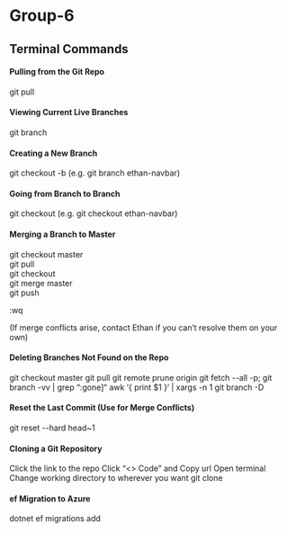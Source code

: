# Group-6

## Terminal Commands

#### Pulling from the Git Repo
git pull

#### Viewing Current Live Branches 
git branch 

#### Creating a New Branch 
git checkout -b <branch-name>(e.g. git branch ethan-navbar)

#### Going from Branch to Branch 
git checkout <branch-name> (e.g. git checkout ethan-navbar) 

#### Merging a Branch to Master 
git checkout master <BR>
git pull <BR>
git checkout <BRANCH> <BR>
git merge master <BR>
git push 

:wq

(If merge conflicts arise, contact Ethan if you can’t resolve them on your own) 

#### Deleting Branches Not Found on the Repo 
git checkout master
git pull
git remote prune origin 
git fetch --all -p; git branch -vv | grep “:gone]“ awk ‘{ print $1 }‘  | xargs -n 1 git branch -D

#### Reset the Last Commit (Use for Merge Conflicts) 
git reset --hard head~1

#### Cloning a Git Repository
Click the link to the repo
Click “<> Code” and Copy url 
Open terminal 
Change working directory to wherever you want 
git clone <copied url>


#### ef Migration to Azure
dotnet ef migrations add <title>
dotnet ef database update -v



